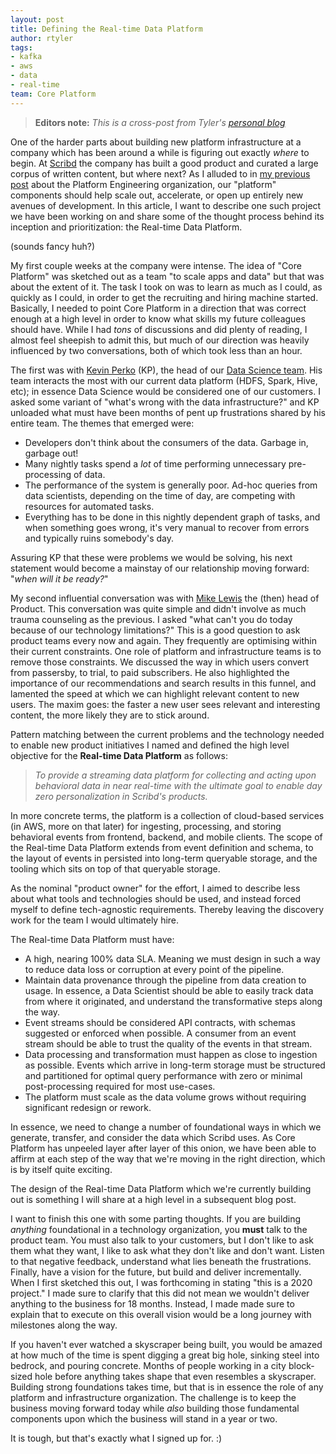 ```yaml
---
layout: post
title: Defining the Real-time Data Platform
author: rtyler
tags:
- kafka
- aws
- data
- real-time
team: Core Platform
---
```


> **Editors note:** *This is a cross-post from Tyler's [personal blog](https://brokenco.de/2019/08/28/real-time-data-platform.html)*

One of the harder parts about building new platform infrastructure at a company
which has been around a while is figuring out exactly _where_ to
begin. At [Scribd](https://www.scribd.com/about/engineering) the company has
built a good product and curated a large corpus of written content, but
where next? As I alluded to in [my previous
post](/blog/2019/platform-engineering-at-scribd.html) about the Platform
Engineering organization, our "platform" components should help scale out,
accelerate, or open up entirely new avenues of development. In this article, I
want to describe one such project we have been working on and share some of the
thought process behind its inception and prioritization: the Real-time Data
Platform.

(sounds fancy huh?)

My first couple weeks at the company were intense. 
The idea of "Core Platform" was sketched out as a team "to scale apps and data" but that
was about the extent of it. The task I took on was to learn as much as I could,
as quickly as I could, in order to get the recruiting and hiring machine
started. Basically, I
needed to point Core Platform in a direction that was correct enough at a high
level in order to know what skills my future colleagues should have. While I
had _tons_ of discussions and did plenty of reading, I almost feel sheepish to
admit this, but much of our direction was heavily influenced by two
conversations, both of which took less than an hour.

The first was with [Kevin Perko](https://www.linkedin.com/in/kperko) (KP), the head
of our [Data Science team](https://www.scribd.com/about/data_science). His team
interacts the most with our current data platform (HDFS, Spark, Hive, etc); in
essence Data Science would be considered one of our customers. I asked some
variant of "what's wrong with the data infrastructure?" and KP unloaded what
must have been months of pent up frustrations shared by his entire team. The
themes that emerged were:

* Developers don't think about the consumers of the data. Garbage in, garbage
  out!
* Many nightly tasks spend a _lot_ of time performing unnecessary pre-processing of data.
* The performance of the system is generally poor. Ad-hoc queries from data
  scientists, depending on the time of day, are competing with resources for
  automated tasks.
* Everything has to be done in this nightly dependent graph of tasks, and when
  something goes wrong, it's very manual to recover from errors and typically
  ruins somebody's day.


Assuring KP that these were problems we would be solving, his next statement
would become a mainstay of our relationship moving forward: "_when will it be
ready?_"

My second influential conversation was with [Mike
Lewis](https://twitter.com/mikkelewis) the (then) head of Product. This conversation
was quite simple and didn't involve as much trauma counseling as the previous.
I asked "what can't you do today because of our technology limitations?" This
is a good question to ask product teams every now and again. They frequently
are optimising within their current constraints. One role of
platform and infrastructure teams is to remove those constraints. We discussed
the way in which users convert from passersby, to trial, to paid subscribers.
He also highlighted the importance of our recommendations and search results in
this funnel, and lamented the speed at which we can highlight relevant content
to new users. The maxim goes: the faster a new user sees relevant and
interesting content, the more likely they are to stick around.


Pattern matching between the current problems and the technology needed to
enable new product initiatives I named and defined the high level objective for
the **Real-time Data Platform** as follows:

> _To provide a streaming data platform for collecting and acting upon behavioral data
> in near real-time with the ultimate goal to enable day zero personalization in
> Scribd's products._


In more concrete terms, the platform is a collection of cloud-based services
(in AWS, more on that later) for ingesting, processing, and storing behavioral
events from frontend, backend, and mobile clients.  The scope of the Real-time
Data Platform extends from event definition and schema, to the layout of events
in persisted into long-term queryable storage, and the tooling which sits on
top of that queryable storage.

As the nominal "product owner" for the effort, I aimed to describe less about
what tools and technologies should be used, and instead forced myself to define
tech-agnostic requirements. Thereby leaving the discovery work for the team I
would ultimately hire.

The Real-time Data Platform must have:

* A high, nearing 100% data SLA. Meaning we must design in such a way to reduce
  data loss or corruption at every point of the pipeline.
* Maintain data provenance through the pipeline from data creation to usage. In
  essence, a Data Scientist should be able to easily track data from where it
  originated, and understand the transformative steps along the way.
* Event streams should be considered API contracts, with schemas suggested or
  enforced when possible. A consumer from an event stream should be able to
  trust the quality of the events in that stream.
* Data processing and transformation must happen as close to ingestion as
  possible. Events which arrive in long-term storage must be structured and
  partitioned for optimal query performance with zero or minimal post-processing
  required for most use-cases.
* The platform must scale as the data volume grows without requiring
  significant redesign or rework.


In essence, we need to change a number of foundational ways in which we
generate, transfer, and consider the data which Scribd uses. As Core Platform
has unpeeled layer after layer of this onion, we have been able to affirm at
each step of the way that we're moving in the right direction, which is by
itself quite exciting.

The design of the Real-time Data Platform which we're currently building out is
something I will share at a high level in a subsequent blog post.

I want to finish this one with some parting thoughts. If you are building
_anything_ foundational in a technology organization, you **must** talk to the
product team. You must also talk to your customers, but I don't like to ask
them what they want, I like to ask what they don't like and don't want. Listen
to that negative feedback, understand what lies beneath the frustrations.
Finally, have a vision for the future, but build and deliver incrementally.
When I first sketched this out, I was forthcoming in stating "this is a 2020
project." I made sure to clarify that this did not mean we wouldn't deliver anything
to the business for 18 months. Instead, I made made sure to explain that to
execute on this overall vision would be a long journey with milestones along
the way.

If you haven't ever watched a skyscraper being built, you would be amazed at
how much of the time is spent digging a great big hole, sinking steel into
bedrock, and pouring concrete. Months of people working in a city block-sized
hole before anything takes shape that even resembles a skyscraper.  Building
strong foundations takes time, but that is in essence the role of any platform
and infrastructure organization. The challenge is to keep the business moving
forward today while _also_ building those fundamental components upon which the
business will stand in a year or two.


It is tough, but that's exactly what I signed up for. :)

